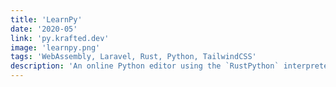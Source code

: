 ```yaml
---
title: 'LearnPy'
date: '2020-05'
link: 'py.krafted.dev'
image: 'learnpy.png'
tags: 'WebAssembly, Laravel, Rust, Python, TailwindCSS'
description: 'An online Python editor using the `RustPython` interpreter through WebAssembly'
---
```


